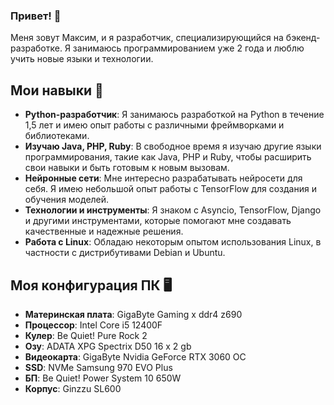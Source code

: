 ### Привет! 👋
Меня зовут Максим, и я разработчик, специализирующийся на бэкенд-разработке. Я занимаюсь программированием уже 2 года и люблю учить новые языки и технологии.

## Мои навыки 🔧
* **Python-разработчик**: Я занимаюсь разработкой на Python в течение 1,5 лет и имею опыт работы с различными фреймворками и библиотеками.
* **Изучаю Java, PHP, Ruby**: В свободное время я изучаю другие языки программирования, такие как Java, PHP и Ruby, чтобы расширить свои навыки и быть готовым к новым вызовам.
* **Нейронные сети**: Мне интересно разрабатывать нейросети для себя. Я имею небольшой опыт работы с TensorFlow для создания и обучения моделей.
* **Технологии и инструменты**: Я знаком с Asyncio, TensorFlow, Django и другими инструментами, которые помогают мне создавать качественные и надежные решения.
* **Работа с Linux**: Обладаю некоторым опытом использования Linux, в частности с дистрибутивами Debian и Ubuntu.

## Моя конфигурация ПК 🖥️
* **Материнская плата**: GigaByte Gaming x ddr4 z690
* **Процессор**: Intel Core i5 12400F
* **Кулер**: Be Quiet! Pure Rock 2
* **Озу**: ADATA XPG Spectrix D50 16 x 2 gb
* **Видеокарта**: GigaByte Nvidia GeForce RTX 3060 OC
* **SSD**: NVMe Samsung 970 EVO Plus
* **БП**: Be Quiet! Power System 10 650W
* **Корпус**: Ginzzu SL600
